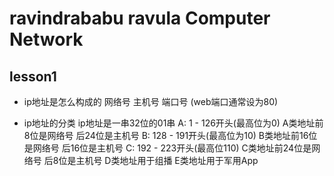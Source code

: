 ravindrababu ravula Computer Network
====================================

## lesson1

* ip地址是怎么构成的
网络号
主机号
端口号 (web端口通常设为80)


* ip地址的分类
ip地址是一串32位的01串
A: 1 - 126开头(最高位为0)
A类地址前8位是网络号 后24位是主机号
B: 128 - 191开头(最高位为10)
B类地址前16位是网络号 后16位是主机号
C: 192 - 223开头(最高位110)
C类地址前24位是网络号 后8位是主机号
D类地址用于组播
E类地址用于军用App

